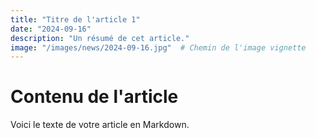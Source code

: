 ```yaml
---
title: "Titre de l'article 1"
date: "2024-09-16"
description: "Un résumé de cet article."
image: "/images/news/2024-09-16.jpg"  # Chemin de l'image vignette
---
```


# Contenu de l'article

Voici le texte de votre article en Markdown.

